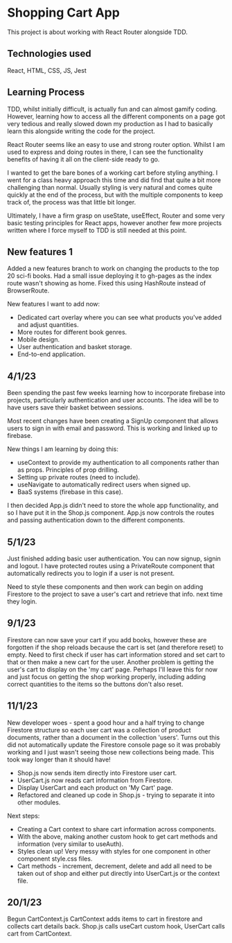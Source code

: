 # Shopping Cart App

This project is about working with React Router alongside TDD.

## Technologies used

React, HTML, CSS, JS, Jest

## Learning Process

TDD, whilst initially difficult, is actually fun and can almost gamify coding. However, learning how to access all the different components on a page got very tedious and really slowed down my production as I had to basically learn this alongside writing the code for the project.

React Router seems like an easy to use and strong router option. Whilst I am used to express and doing routes in there, I can see the functionality benefits of having it all on the client-side ready to go.

I wanted to get the bare bones of a working cart before styling anything. I went for a class heavy approach this time and did find that quite a bit more challenging than normal. Usually styling is very natural and comes quite quickly at the end of the process, but with the multiple components to keep track of, the process was that little bit longer.

Ultimately, I have a firm grasp on useState, useEffect, Router and some very basic testing principles for React apps, however another few more projects written where I force myself to TDD is still needed at this point.

## New features 1

Added a new features branch to work on changing the products to the top 20 sci-fi books. Had a small issue deploying it to gh-pages as the index route wasn't showing as home. Fixed this using HashRoute instead of BrowserRoute.

New features I want to add now:

- Dedicated cart overlay where you can see what products you've added and adjust quantities.
- More routes for different book genres.
- Mobile design.
- User authentication and basket storage.
- End-to-end application.

## 4/1/23

Been spending the past few weeks learning how to incorporate firebase into projects, particularly authentication and user accounts. The idea will be to have users save their basket between sessions.

Most recent changes have been creating a SignUp component that allows users to sign in with email and password. This is working and linked up to firebase.

New things I am learning by doing this:

- useContext to provide my authentication to all components rather than as props. Principles of prop drilling.
- Setting up private routes (need to include).
- useNavigate to automatically redirect users when signed up.
- BaaS systems (firebase in this case).

I then decided App.js didn't need to store the whole app functionality, and so I have put it in the Shop.js component. App.js now controls the routes and passing authentication down to the different components.

## 5/1/23

Just finished adding basic user authentication. You can now signup, signin and logout. I have protected routes using a PrivateRoute component that automatically redirects you to login if a user is not present.

Need to style these components and then work can begin on adding Firestore to the project to save a user's cart and retrieve that info. next time they login.

## 9/1/23

Firestore can now save your cart if you add books, however these are forgotten if the shop reloads because the cart is set (and therefore reset) to empty. Need to first check if user has cart information stored and set cart to that or then make a new cart for the user.
Another problem is getting the user's cart to display on the 'my cart' page. Perhaps I'll leave this for now and just focus on getting the shop working properly, including adding correct quantities to the items so the buttons don't also reset.

## 11/1/23

New developer woes - spent a good hour and a half trying to change Firestore structure so each user cart was a collection of product documents, rather than a document in the collection 'users'. Turns out this did not automatically update the Firestore console page so it was probably working and I just wasn't seeing those new collections being made. This took way longer than it should have!

- Shop.js now sends item directly into Firestore user cart.
- UserCart.js now reads cart information from Firestore.
- Display UserCart and each product on 'My Cart' page.
- Refactored and cleaned up code in Shop.js - trying to separate it into other modules.

Next steps:

- Creating a Cart context to share cart information across components.
- With the above, making another custom hook to get cart methods and information (very similar to useAuth).
- Styles clean up! Very messy with styles for one component in other component style.css files.
- Cart methods - increment, decrement, delete and add all need to be taken out of shop and either put directly into UserCart.js or the context file.

## 20/1/23

Begun CartContext.js
CartContext adds items to cart in firestore and collects cart details back. Shop.js calls useCart custom hook, UserCart calls cart from CartContext.
